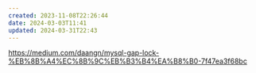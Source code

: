 ```yaml
---
created: 2023-11-08T22:26:44
date: 2024-03-03T11:41
updated: 2024-03-31T22:43
---
```

https://medium.com/daangn/mysql-gap-lock-%EB%8B%A4%EC%8B%9C%EB%B3%B4%EA%B8%B0-7f47ea3f68bc